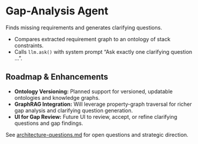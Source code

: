 # Gap-Analysis Agent

Finds missing requirements and generates clarifying questions.

- Compares extracted requirement graph to an ontology of stack constraints.
- Calls `llm.ask()` with system prompt “Ask exactly one clarifying question …”.

## Roadmap & Enhancements

- **Ontology Versioning:** Planned support for versioned, updatable ontologies and knowledge graphs.
- **GraphRAG Integration:** Will leverage property-graph traversal for richer gap analysis and clarifying question generation.
- **UI for Gap Review:** Future UI to review, accept, or refine clarifying questions and gap findings.

See [architecture-questions.md](../Architecture%20&%20Component%20Guides/architecture-questions.md) for open questions and strategic direction.
